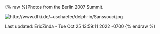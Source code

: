 {% raw %}Photos from the Berlin 2007 Summit.

<img src="http://www.dfki.de/~uschaefer/delph-in/Sanssouci.jpg" title="http://www.dfki.de/~uschaefer/delph-in/Sanssouci.jpg" class="external_image" alt="http://www.dfki.de/~uschaefer/delph-in/Sanssouci.jpg" />


Last updated: EricZinda - Tue Oct 25 13:59:11 2022 -0700
{% endraw %}